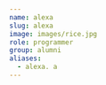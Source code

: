 ```yaml
---
name: alexa
slug: alexa
image: images/rice.jpg
role: programmer
group: alumni
aliases:
  - alexa. a
---
```



